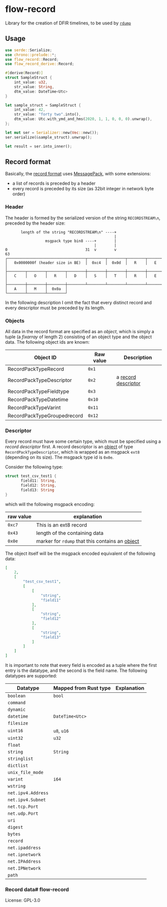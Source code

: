 # flow-record
Library for the creation of DFIR timelines, to be used by [`rdump`](https://docs.dissect.tools/en/latest/tools/rdump.html)

## Usage

```rust
use serde::Serialize;
use chrono::prelude::*;
use flow_record::Record;
use flow_record_derive::Record;

#[derive(Record)]
struct SampleStruct {
    int_value: u32,
    str_value: String,
    dtm_value: DateTime<Utc>
}

let sample_struct = SampleStruct {
    int_value: 42,
    str_value: "forty two".into(),
    dtm_value: Utc.with_ymd_and_hms(2020, 1, 1, 0, 0, 0).unwrap(),
};

let mut ser = Serializer::new(Vec::new());
ser.serialize(&sample_struct).unwrap();

let result = ser.into_inner();
```

## Record format

Basically, the [record format](https://github.com/fox-it/flow.record) uses [MessagePack](https://github.com/msgpack/msgpack), with some extensions:

 - a list of records is preceded by a header
 - every record is preceded by its size (as 32bit integer in network byte order)

### Header

The header is formed by the serialized version of the string `RECORDSTREAM\n`, preceded by the header size:

```
       length of the string "RECORDSTREAM\n" ----+
                                                 |
                  msgpack type bin8 ----+        |
                                        |        |
0                                   31  v        v                     63
┌───────────────────────────────────┬────────┬────────┬────────┬────────┐
│   0x0000000f (header size in BE)  │  0xc4  │  0x0d  │   R    │   E    │
├────────┬────────┬────────┬────────┼────────┼────────┼────────┼────────┤
│   C    │   O    │   R    │   D    │   S    │   T    │   R    │   E    │
├────────┼────────┼────────┼────────┴────────┴────────┴────────┴────────┘
│   A    │   M    │  0x0a  │
└────────┴────────┴────────┘
```

In the following description I omit the fact that every distinct record and every descriptor must be preceded by its length.

### Objects

All data in the record format are specified as an *object*, which is simply a tuple (a *fixarray* of length 2) consisting of an object type and the object data. The following object ids are known:

|Object ID|Raw value|Description|
|-|-|-|
|RecordPackTypeRecord | `0x1` | |
|RecordPackTypeDescriptor | `0x2` | a [record descriptor](#descriptor) |
|RecordPackTypeFieldtype | `0x3` | |
|RecordPackTypeDatetime | `0x10` | |
|RecordPackTypeVarint | `0x11` | |
|RecordPackTypeGroupedrecord | `0x12` | |

### Descriptor

Every record must have some certain type, which must be specified using a *record descriptor* first. A record descriptor is an [object](#objects) of type `RecordPackTypeDescriptor`, which is wrapped as an msgpack `ext8` (depending on its size). The msgpack type id is `0x0e`.

Consider the following type:

```rust
struct test_csv_test1 {
       field11: String,
       field12: String,
       field13: String
}
```

which will the following msgpack encoding:

| raw value | explanation |
|-|-|
| `0xc7` | This is an ext8 record |
| `0x43` | length of the containing data |
| `0x0e` | marker for `rdump` that this contains an [object](#objects)

The object itself will be the msgpack encoded equivalent of the following data:

```json
[
	2,
	[
		"test_csv_test1",
		[
			[
				"string",
				"field11"
			],
			[
				"string",
				"field12"
			],
			[
				"string",
				"field13"
			]
		]
	]
]
```

It is important to note that every field is encoded as a tuple where the first entry is the datatype, and the second is the field name. The following datatypes are supported:

| Datatype | Mapped from Rust type | Explanation |
|-|-|-|
|`boolean`| `bool`
|`command`|
|`dynamic`|
|`datetime`| `DateTime<Utc>`
|`filesize`|
|`uint16`| `u8`, `u16`
|`uint32`|`u32`
|`float`|
|`string`|`String`
|`stringlist`|
|`dictlist`|
|`unix_file_mode`|
|`varint`| `i64` 
|`wstring`|
|`net.ipv4.Address`|
|`net.ipv4.Subnet`|
|`net.tcp.Port`|
|`net.udp.Port`|
|`uri`|
|`digest`|
|`bytes`|
|`record`|
|`net.ipaddress`|
|`net.ipnetwork`|
|`net.IPAddress`|
|`net.IPNetwork`|
|`path`|


### Record data# flow-record



License: GPL-3.0
